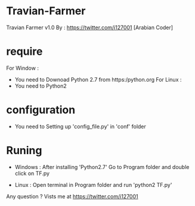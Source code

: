 # Travian-Farmer
Travian Farmer v1.0 By : https://twitter.com/i127001 [Arabian Coder]

# require
For Window :
  + You need to Downoad Python 2.7 from https:/python.org
For Linux :
  + You need to Python2
  
# configuration
  + You need to Setting up 'config_file.py' in 'conf' folder


# Runing

  + Windows : After installing 'Python2.7' Go to Program folder and double click on TF.py

  + Linux : Open terminal in Program folder and run 'python2 TF.py'


Any question ? Vists me at https://twitter.com/i127001
